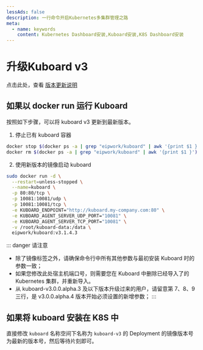 ```yaml
---
lessAds: false
description: 一行命令开启Kubernetes多集群管理之路
meta:
  - name: keywords
    content: Kubernetes Dashboard安装,Kuboard安装,K8S Dashboard安装
---
```


# 升级Kuboard v3

<AdSenseTitle/>

点击此处，查看 [版本更新说明](/support/change-log/v3.0.x.html)


## 如果以 docker run 运行 Kuboard

按照如下步骤，可以将 kuboard v3 更新到最新版本。

1. 停止已有 kuboard 容器

  ``` sh
  docker stop $(docker ps -a | grep "eipwork/kuboard" | awk '{print $1 }')
  docker rm $(docker ps -a | grep "eipwork/kuboard" | awk '{print $1 }')
  ```

2. 使用新版本的镜像启动 kuboard

  ``` sh {11}
  sudo docker run -d \
    --restart=unless-stopped \
    --name=kuboard \
    -p 80:80/tcp \
    -p 10081:10081/udp \
    -p 10081:10081/tcp \
    -e KUBOARD_ENDPOINT="http://kuboard.my-company.com:80" \
    -e KUBOARD_AGENT_SERVER_UDP_PORT="10081" \
    -e KUBOARD_AGENT_SERVER_TCP_PORT="10081" \
    -v /root/kuboard-data:/data \
    eipwork/kuboard:v3.1.4.3
  ```

  ::: danger 请注意
  * 除了镜像标签之外，请确保命令行中所有其他参数与最初安装 Kuboard 时的参数一致；
  * 如果您修改此处宿主机端口号，则需要您在 Kuboard 中删除已经导入了的 Kubernetes 集群，并重新导入。
  * 从 kuboard-v3.0.0.alpha.3 及以下版本升级过来的用户，请留意第 7、8、9 三行，是 v3.0.0.alpha.4 版本开始必须设置的新增参数；
  :::

## 如果将 kuboard 安装在 K8S 中

直接修改 `kuboard` 名称空间下名称为 `kuboard-v3` 的 Deployment 的镜像版本号为最新的版本号，然后等待片刻即可。